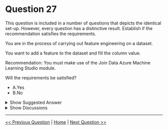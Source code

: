 # Question 27

This question is included in a number of questions that depicts the identical set-up. However, every question has a distinctive result. Establish if the recommendation satisfies the requirements.

You are in the process of carrying out feature engineering on a dataset.

You want to add a feature to the dataset and fill the column value.

Recommendation: You must make use of the Join Data Azure Machine Learning Studio module.

Will the requirements be satisfied?

* A.Yes
* B.No

<details>
  <summary>Show Suggested Answer</summary>

  <strong>B</strong><br>

</details>

<details>
  <summary>Show Discussions</summary>

<blockquote><p><strong>gnsu</strong> <code>(Thu 19 May 2022 04:29)</code> - <em>Upvotes: 14</em></p><p>No is Correct answer. Add Columns need to be used. Join data is needed only for database style joins
https://docs.microsoft.com/bs-cyrl-ba/azure/machine-learning/component-reference/add-columns
https://docs.microsoft.com/bs-cyrl-ba/azure/machine-learning/component-reference/join-data</p></blockquote>
<blockquote><p><strong>evangelist</strong> <code>(Wed 21 Aug 2024 11:46)</code> - <em>Upvotes: 2</em></p><p>The &quot;Join Data&quot; module in Azure Machine Learning Studio allows you to merge two datasets based on a common key or keys. This is particularly useful when you want to augment your existing dataset with additional information from another source. For example, if you have a dataset of sales transactions and another dataset with product information, you could use the &quot;Join Data&quot; module to add product details (a new feature) to the sales transactions dataset by joining on a product ID column present in both datasets.</p></blockquote>
<blockquote><p><strong>james2033</strong> <code>(Fri 19 Apr 2024 08:09)</code> - <em>Upvotes: 1</em></p><p>The &#x27;Join Data&#x27; module in Microsoft Azure Machine Learning Studio (classic) is used to merge two datasets using a database-style join operation.

If you want to add a feature to the dataset and FILL COLUMN VALUE --&gt; No.

Join dataset https://learn.microsoft.com/en-us/azure/machine-learning/component-reference/join-data?view=azureml-api-2</p></blockquote>
<blockquote><p><strong>PradhanManva</strong> <code>(Sun 24 Mar 2024 19:23)</code> - <em>Upvotes: 1</em></p><p>This is the answer.</p></blockquote>
<blockquote><p><strong>Sa_Msa</strong> <code>(Mon 01 Jan 2024 16:40)</code> - <em>Upvotes: 2</em></p><p>Answer is correct. I tested it multiple times and got error regarding the size. You need to use &quot;add columns&quot; if you want to add two dataset together.</p></blockquote>
<blockquote><p><strong>SoftAI</strong> <code>(Thu 12 Oct 2023 17:00)</code> - <em>Upvotes: 1</em></p><p>Join Data Azure Machine Learning Studio is a data transformation tool</p></blockquote>
<blockquote><p><strong>mhmichiel</strong> <code>(Wed 06 Sep 2023 14:04)</code> - <em>Upvotes: 2</em></p><p>If you want to add a colom with a new feature you will need data. This data could be in a secondery dataset which needs to be joined to the original dataset via a join. A could be correct. Concidering that it would be B, how would I fill the column? Manualy? That sounds like a unlogical option concidering that the datasets are usualy pretty big and not made up.</p></blockquote>
<blockquote><p><strong>michaelmorar</strong> <code>(Sun 23 Jul 2023 17:37)</code> - <em>Upvotes: 3</em></p><p>JOIN implies a query, not inserting a column to a database.</p></blockquote>
<blockquote><p><strong>Sibajene</strong> <code>(Tue 04 Jul 2023 13:17)</code> - <em>Upvotes: 2</em></p><p>B. No

The Join Data module in Azure Machine Learning Studio is used to combine two datasets by matching values in key columns. It is not a general-purpose tool for adding features or filling column values in a single dataset.</p></blockquote>
<blockquote><p><strong>Edriv</strong> <code>(Fri 09 Jun 2023 15:55)</code> - <em>Upvotes: 1</em></p><p>Option B</p></blockquote>
<blockquote><p><strong>KIshor1212</strong> <code>(Mon 29 May 2023 13:12)</code> - <em>Upvotes: 1</em></p><p>To perform a join on two datasets, they should be related by a key column. Composite keys using multiple columns are also supported. Add the datasets you want to combine, and then drag the Join Data component into your pipeline.</p></blockquote>
<blockquote><p><strong>Mirjalol</strong> <code>(Tue 01 Aug 2023 10:33)</code> - <em>Upvotes: 5</em></p><p>The question says &#x27;add a feature to the dataset &#x27; ... there are no 2 datasets here. You are not joining them... You are adding a damn single feature to the dataset. Why you guys like to mislead people?</p></blockquote>
<blockquote><p><strong>mhmichiel</strong> <code>(Wed 06 Sep 2023 14:11)</code> - <em>Upvotes: 1</em></p><p>You are right, however, how do you want to add the feature to the dataset withoud data? Concidering that you want to add a feature to a dataset and that you dont want to make it up you need to ad a coulomn representing the new feature. To add this colomn you need a secondary dataset which you join to the main dataset. This means that A is not incorect. The question is incorrect and the answer is not nesseserely b.</p></blockquote>
<blockquote><p><strong>dynamic_person91</strong> <code>(Sat 18 Mar 2023 17:51)</code> - <em>Upvotes: 1</em></p><p>join is used for datasets not for columns b is correct</p></blockquote>
<blockquote><p><strong>ning</strong> <code>(Fri 16 Dec 2022 14:37)</code> - <em>Upvotes: 1</em></p><p>This is possible</p></blockquote>
<blockquote><p><strong>ning</strong> <code>(Fri 16 Dec 2022 15:27)</code> - <em>Upvotes: 1</em></p><p>There is an assumption that column is in another dataset with a key to map to the base dataset</p></blockquote>
<blockquote><p><strong>synapse</strong> <code>(Mon 12 Sep 2022 09:52)</code> - <em>Upvotes: 2</em></p><p>Don&#x27;t use Join  Data Use Add Columns</p></blockquote>
<blockquote><p><strong>ning</strong> <code>(Fri 16 Dec 2022 14:37)</code> - <em>Upvotes: 2</em></p><p>Add columns is definitely incorrect!
1. it is cross join, not link data with key column
2. it will add all columns from both data set
Join is the correct answer, you can control which key column to join and which columns are from left dataset and which columns are from right data set</p></blockquote>
<blockquote><p><strong>Tsardoz</strong> <code>(Sat 16 Jul 2022 09:13)</code> - <em>Upvotes: 4</em></p><p>I think Yes is correct. The second dataset might be a key which is joined with a second column being the extra column to add to the dataset.</p></blockquote>

</details>

---

[<< Previous Question](question_26.md) | [Home](/index.md) | [Next Question >>](question_28.md)
